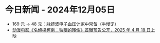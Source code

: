 # 今日新闻 - 2024年12月05日
- [169 元 → 48 元：脉搏波电子血压计家中常备（手慢无）](https://lapin.ithome.com/html/digi/815412.htm)
- [动漫电影《名侦探柯南：独眼的残像》首曝预告公开，2025 年 4 月 18 日上映](https://www.ithome.com/0/815/413.htm)
